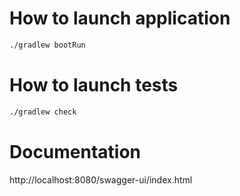 # How to launch application

```Bash
./gradlew bootRun
```

# How to launch tests

```Bash
./gradlew check
```

# Documentation

http://localhost:8080/swagger-ui/index.html
